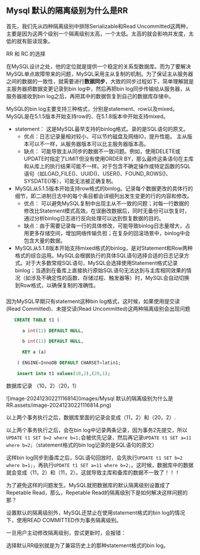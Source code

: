 ## Mysql 默认的隔离级别为什么是RR

首先，我们先从四种隔离级别中排除Serializable和Read Uncommitted这两种，主要是因为这两个级别一个隔离级别太高，一个太低。太高的就会影响并发度，太低的就有脏读现象。

RR 和 RC 的选择

在MySQL设计之处，他的定位就是提供一个稳定的关系型数据库。而为了要解决MySQL单点故障带来的问题，MySQL采用主从复制的机制。为了保证主从服务器之间的数据的一致性，就需要进行**数据同步**，大致的同步过程如下，简单理解就是主服务器把数据变更记录到bin log中，然后再把bin log同步传输给从服务器，从服务器接收到bin log之后，再把其中的数据恢复到自己的数据库存储中。

MySQL的bin log主要支持三种格式，分别是statement、row以及mixed。MySQL是在5.1.5版本开始支持row的、在5.1.8版本中开始支持mixed。

* statement： 这是MySQL最早支持的binlog格式。录的是SQL语句的原文。
  * 优点：日志记录量相对较小，可以节约磁盘及网络IO，提升性能。 主从版本可以不一样，从服务器版本可以比主服务器版本高。
  * 缺点： 可能导致主从同步的数据不一致问题。例如，使用DELETE或UPDATE时指定了LIMIT但没有使用ORDER BY，那么最终这条语句在主库和从库上的执行结果可能不一样。对于包含不确定操作或特定函数的SQL语句（如LOAD_FILE()、UUID()、USER()、FOUND_ROWS()、SYSDATE()等），可能无法被正确复制。
* MySQL从5.1.5版本开始支持row格式的binlog。记录每个数据更改的具体行的细节，即二进制日志中的每个条目都会详细列出发生变更的行的内容和修改。
  * 优点： 可以避免MySQL复制中出现主从不一致的问题；对每一行数据的修改比Statement模式高效。在误删改数据后，同时无备份可以恢复时，通过分析binlog日志进行反向处理可以达到恢复数据的目的。
  * 缺点：由于需要记录每一行的具体修改，可能导致binlog日志量增大，占用更多存储空间，增加网络传输负担；在复杂的回滚场景中，binlog中会包含大量的数据。
* MySQL从5.1.8版本开始支持mixed格式的binlog，是对Statement和Row两种格式的综合运用。MySQL会根据执行的具体SQL语句选择合适的日志记录方式。对于大多数常规SQL语句，MySQL会选择使用Statement格式记录binlog；当遇到在备库上直接执行原始SQL语句无法达到与主库相同效果的情况（如涉及不确定性的函数、存储过程、触发器等）时，MySQL会自动切换到Row格式，以确保复制的准确性。

### 

因为MySQL早期只有statement这种bin log格式，这时候，如果使用提交读(Read Committed)、未提交读(Read Uncommitted)这两种隔离级别会出现问题

```sql
   CREATE TABLE t1 (

      a int(11) DEFAULT NULL,

      b int(11) DEFAULT NULL,

      KEY a (a)

    ) ENGINE=InnoDB DEFAULT CHARSET=latin1;

    insert into t1 values(10,2),(20,1);
```

数据库记录 （10，2）（20，1）

![image-20241230221116814](images/Mysql 默认的隔离级别为什么是RR.assets/image-20241230221116814.png)

以上两个事务执行之后，数据库里面的记录会变成（11，2）和（20，2）.

以上两个事务执行之后，会在bin log中记录两条记录，因为事务2先提交，所以`UPDATE t1 SET b=2 where b=1;`会被优先记录，然后再记录`UPDATE t1 SET a=11 where b=2;`（statement格式的bin log记录的是SQL语句的原文）



这样bin log同步到备库之后，SQL语句回放时，会先执行`UPDATE t1 SET b=2 where b=1;`，再执行`UPDATE t1 SET a=11 where b=2;`。这时候，数据库中的数据就会变成（11，2）和（11，2）。这就导致主库和备库的数据不一致了！！！

为了避免这样的问题发生。MySQL就把数据库的默认隔离级别设置成了Repetable Read，那么，Repetable Read的隔离级别下是如何解决这样问题的那？

设置默认的隔离级别外，MySQL还禁止在使用statement格式的bin log的情况下，使用READ COMMITTED作为事务隔离级别。

一旦用户主动修改隔离级别，尝试更新时，会报错：

选择默认RR级别就是为了兼容历史上的那种statement格式的bin log。